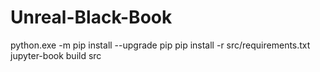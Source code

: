 # Unreal-Black-Book

python.exe -m pip install --upgrade pip 
pip install -r src/requirements.txt
jupyter-book build src